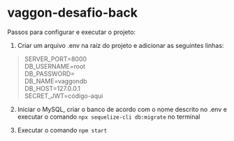 # vaggon-desafio-back

Passos para configurar e executar o projeto:

1. Criar um arquivo .env na raíz do projeto e adicionar as seguintes linhas:

>SERVER_PORT=8000<br>
DB_USERNAME=root<br>
DB_PASSWORD=<br>
DB_NAME=vaggondb<br>
DB_HOST=127.0.0.1<br>
SECRET_JWT=código-aqui<br>

2. Iniciar o MySQL, criar o banco de acordo com o nome descrito no .env e executar o comando ``npx sequelize-cli db:migrate`` no terminal

3. Executar o comando ``npm start``
